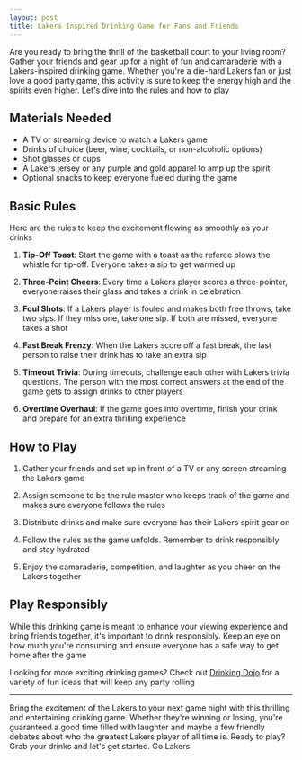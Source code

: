 ```yaml
---
layout: post
title: Lakers Inspired Drinking Game for Fans and Friends
---
```



Are you ready to bring the thrill of the basketball court to your living room? Gather your friends and gear up for a night of fun and camaraderie with a Lakers-inspired drinking game. Whether you're a die-hard Lakers fan or just love a good party game, this activity is sure to keep the energy high and the spirits even higher. Let's dive into the rules and how to play

## Materials Needed

- A TV or streaming device to watch a Lakers game
- Drinks of choice (beer, wine, cocktails, or non-alcoholic options)
- Shot glasses or cups
- A Lakers jersey or any purple and gold apparel to amp up the spirit
- Optional snacks to keep everyone fueled during the game

## Basic Rules

Here are the rules to keep the excitement flowing as smoothly as your drinks

1. **Tip-Off Toast**: Start the game with a toast as the referee blows the whistle for tip-off. Everyone takes a sip to get warmed up

2. **Three-Point Cheers**: Every time a Lakers player scores a three-pointer, everyone raises their glass and takes a drink in celebration

3. **Foul Shots**: If a Lakers player is fouled and makes both free throws, take two sips. If they miss one, take one sip. If both are missed, everyone takes a shot

4. **Fast Break Frenzy**: When the Lakers score off a fast break, the last person to raise their drink has to take an extra sip

5. **Timeout Trivia**: During timeouts, challenge each other with Lakers trivia questions. The person with the most correct answers at the end of the game gets to assign drinks to other players

6. **Overtime Overhaul**: If the game goes into overtime, finish your drink and prepare for an extra thrilling experience

## How to Play

1. Gather your friends and set up in front of a TV or any screen streaming the Lakers game

2. Assign someone to be the rule master who keeps track of the game and makes sure everyone follows the rules

3. Distribute drinks and make sure everyone has their Lakers spirit gear on

4. Follow the rules as the game unfolds. Remember to drink responsibly and stay hydrated

5. Enjoy the camaraderie, competition, and laughter as you cheer on the Lakers together

## Play Responsibly

While this drinking game is meant to enhance your viewing experience and bring friends together, it's important to drink responsibly. Keep an eye on how much you're consuming and ensure everyone has a safe way to get home after the game

Looking for more exciting drinking games? Check out [Drinking Dojo](https://drinkingdojo.com/) for a variety of fun ideas that will keep any party rolling

---

Bring the excitement of the Lakers to your next game night with this thrilling and entertaining drinking game. Whether they're winning or losing, you're guaranteed a good time filled with laughter and maybe a few friendly debates about who the greatest Lakers player of all time is. Ready to play? Grab your drinks and let's get started. Go Lakers
